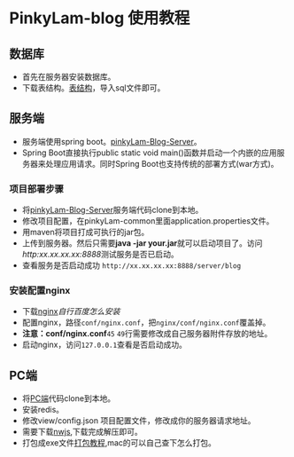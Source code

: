 # PinkyLam-blog 使用教程

## 数据库

- 首先在服务器安装数据库。
- 下载表结构。[表结构](https://github.com/handexing/pinkyLam-Blog-Server/tree/master/doc)，导入sql文件即可。

## 服务端

- 服务端使用spring boot。[pinkyLam-Blog-Server](https://github.com/handexing/pinkyLam-Blog-Server)。
- Spring Boot直接执行public static void main()函数并启动一个内嵌的应用服务器来处理应用请求。同时Spring Boot也支持传统的部署方式(war方式)。

### 项目部署步骤

- 将[pinkyLam-Blog-Server](https://github.com/handexing/pinkyLam-Blog-Server)服务端代码clone到本地。
- 修改项目配置，在pinkyLam-common里面application.properties文件。
- 用maven将项目打成可执行的jar包。
- 上传到服务器。然后只需要**java -jar your.jar**就可以启动项目了。访问*http:xx.xx.xx.xx:8888*测试服务是否已启动。
- 查看服务是否启动成功 `http://xx.xx.xx.xx:8888/server/blog`

### 安装配置nginx

- 下载[nginx](http://nginx.org/)*自行百度怎么安装*
- 配置nginx，路径`conf/nginx.conf`，把`nginx/conf/nginx.conf`覆盖掉。
- **注意：conf/nginx.conf**`45` `49`行需要修改成自己服务器附件存放的地址。
- 启动nginx，访问`127.0.0.1`查看是否启动成功。

## PC端

- 将[PC端](https://github.com/handexing/PinkyLam-blog)代码clone到本地。
- 安装redis。
- 修改view/config.json 项目配置文件，修改成你的服务器请求地址。
- 需要下载[nwjs](https://nwjs.io/),下载完成解压即可。
- 打包成exe文件[打包教程](http://www.cnblogs.com/soaringEveryday/p/4950088.html),mac的可以自己查下怎么打包。



